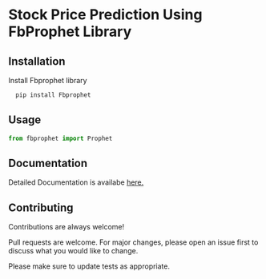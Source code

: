 # Stock Price Prediction Using FbProphet Library


## Installation

Install Fbprophet library

```bash
  pip install Fbprophet
```
    
## Usage

```python
from fbprophet import Prophet
```

  
## Documentation

Detailed Documentation is availabe [here.](https://facebook.github.io/prophet/docs/quick_start.html)

  
## Contributing

Contributions are always welcome!

Pull requests are welcome. For major changes, please open an issue first to discuss what you would like to change.

Please make sure to update tests as appropriate.
